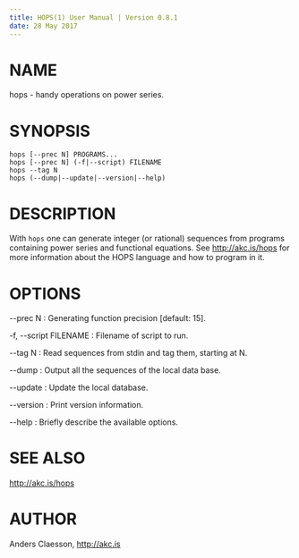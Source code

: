 ```yaml
---
title: HOPS(1) User Manual | Version 0.8.1
date: 28 May 2017
---
```


# NAME

hops - handy operations on power series.

# SYNOPSIS

`hops [--prec N] PROGRAMS...`  
`hops [--prec N] (-f|--script) FILENAME`  
`hops --tag N`  
`hops (--dump|--update|--version|--help)`

# DESCRIPTION

With `hops` one can generate integer (or rational) sequences from
programs containing power series and functional equations. See
<http://akc.is/hops> for more information about the HOPS
language and how to program in it.

# OPTIONS

--prec N
:   Generating function precision [default: 15].

-f, --script FILENAME
:   Filename of script to run.

--tag N
:   Read sequences from stdin and tag them, starting at N.

--dump
:   Output all the sequences of the local data base.

--update
:   Update the local database.

--version
:   Print version information.

--help
:   Briefly describe the available options.

# SEE ALSO
<http://akc.is/hops>

# AUTHOR

Anders Claesson, <http://akc.is>
